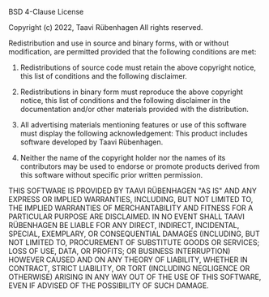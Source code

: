 BSD 4-Clause License

Copyright (c) 2022, Taavi Rübenhagen
All rights reserved.

Redistribution and use in source and binary forms, with or without
modification, are permitted provided that the following conditions are met:

1. Redistributions of source code must retain the above copyright notice, this
   list of conditions and the following disclaimer.

2. Redistributions in binary form must reproduce the above copyright notice,
   this list of conditions and the following disclaimer in the documentation
   and/or other materials provided with the distribution.

3. All advertising materials mentioning features or use of this software must
   display the following acknowledgement:
     This product includes software developed by Taavi Rübenhagen.

4. Neither the name of the copyright holder nor the names of its
   contributors may be used to endorse or promote products derived from
   this software without specific prior written permission.

THIS SOFTWARE IS PROVIDED BY TAAVI RÜBENHAGEN "AS IS" AND ANY EXPRESS OR
IMPLIED WARRANTIES, INCLUDING, BUT NOT LIMITED TO, THE IMPLIED WARRANTIES OF
MERCHANTABILITY AND FITNESS FOR A PARTICULAR PURPOSE ARE DISCLAIMED. IN NO
EVENT SHALL TAAVI RÜBENHAGEN BE LIABLE FOR ANY DIRECT, INDIRECT, INCIDENTAL,
SPECIAL, EXEMPLARY, OR CONSEQUENTIAL DAMAGES (INCLUDING, BUT NOT LIMITED TO,
PROCUREMENT OF SUBSTITUTE GOODS OR SERVICES; LOSS OF USE, DATA, OR PROFITS;
OR BUSINESS INTERRUPTION) HOWEVER CAUSED AND ON ANY THEORY OF LIABILITY,
WHETHER IN CONTRACT, STRICT LIABILITY, OR TORT (INCLUDING NEGLIGENCE OR
OTHERWISE) ARISING IN ANY WAY OUT OF THE USE OF THIS SOFTWARE, EVEN IF
ADVISED OF THE POSSIBILITY OF SUCH DAMAGE.
